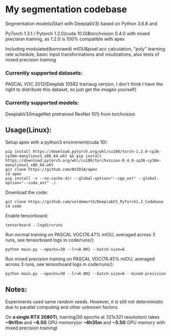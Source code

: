 # My segmentation codebase
Segmentation models(Start with DeeplabV3) based on Python 3.6.8 and 

PyTorch 1.3.1 / Pytorch 1.2.0(cuda 10.0)&torchvision 0.4.0 with mixed precision training, as 1.2.0 is 100% compatible with apex

Including modulated(borrowed) mIOU&pixel acc calculation, "poly" learning rate schedule, basic input transformations and visulizations, also tests of mixed precision training

### Currently supported datasets: 

PASCAL VOC 2012(Deeplab 10582 trainaug version, I don't think I have the right to distribute this dataset, so just get the images yourself)

### Currently supported models:

DeeplabV3(ImageNet pretrained ResNet 101) from torchvision

## Usage(Linux):

Setup apex with a python3 enviroment(cuda 10):

```
pip install https://download.pytorch.org/whl/cu100/torch-1.2.0-cp36-cp36m-manylinux1_x86_64.whl && pip install https://download.pytorch.org/whl/cu100/torchvision-0.4.0-cp36-cp36m-manylinux1_x86_64.whl
git clone https://github.com/NVIDIA/apex
cd apex
pip install -v --no-cache-dir --global-option="--cpp_ext" --global-option="--cuda_ext" ./
```

Download the code:

```
git clone https://github.com/voldemortX/DeeplabV3_PyTorch1.3_Codebase
cd code
```

Enable tensorboard:

```
tensorboard --logdir=runs
```

Run normal training on PASCAL VOC(76.47% mIOU, averaged across 3 runs, see tensorboard logs in code/runs/):

```
python main.py --epochs=30 --lr=0.002 --batch-size=8
```

Run mixed precision training on PASCAL VOC(76.45% mIOU, averaged across 3 runs, see tensorboard logs in code/runs/):

```
python main.py --epochs=30 --lr=0.002 --batch-size=8 --mixed-precision
```

## Notes:

Experiments used same random seeds. However, it is still not deterministic due to parallel computing and other unknown factors.

On **a single RTX 2080Ti**, training(30 epochs at 321x321 resolution) takes **~9h15m** and **~8.5G** GPU memory(or **~6h35m** and **~5.5G** GPU memory with mixed precision training)
